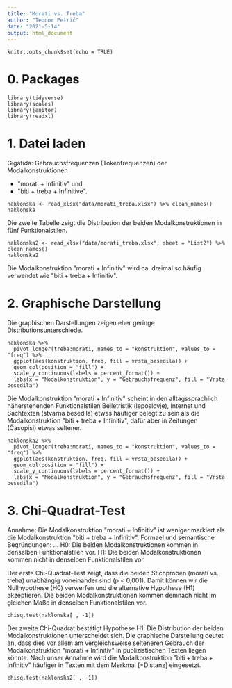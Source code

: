 ```yaml
---
title: "Morati vs. Treba"
author: "Teodor Petrič"
date: "2021-5-14"
output: html_document
---
```


```{r setup, include=FALSE}
knitr::opts_chunk$set(echo = TRUE)
```

# 0. Packages

```{r message=FALSE, warning=FALSE}
library(tidyverse)
library(scales)
library(janitor)
library(readxl)

```


# 1. Datei laden

Gigafida: 
Gebrauchsfrequenzen (Tokenfrequenzen) der Modalkonstruktionen 
- "morati + Infinitiv" und 
- "biti + treba + Infinitive".

```{r}
naklonska <- read_xlsx("data/morati_treba.xlsx") %>% clean_names()
naklonska

```

Die zweite Tabelle zeigt die Distribution der beiden Modalkonstruktionen in fünf Funktionalstilen.

```{r}
naklonska2 <- read_xlsx("data/morati_treba.xlsx", sheet = "List2") %>% clean_names()
naklonska2

```

Die Modalkonstruktion "morati + Infinitiv" wird ca. dreimal so häufig verwendet wie "biti + treba + Infinitiv".


# 2. Graphische Darstellung

Die graphischen Darstellungen zeigen eher geringe Distributionsunterschiede. 

```{r}
naklonska %>%
  pivot_longer(treba:morati, names_to = "konstruktion", values_to = "freq") %>% 
  ggplot(aes(konstruktion, freq, fill = vrsta_besedila)) +
  geom_col(position = "fill") +
  scale_y_continuous(labels = percent_format()) +
  labs(x = "Modalkonstruktion", y = "Gebrauchsfrequenz", fill = "Vrsta besedila")

```

Die Modalkonstruktion "morati + Infinitiv" scheint in den alltagssprachlich näherstehenden Funktionalstilen Belletristik (leposlovje), Internet und Sachtexten (stvarna besedila) etwas häufiger belegt zu sein als die Modalkonstruktion "biti + treba + Infinitiv", dafür aber in Zeitungen (Časopisi) etwas seltener. 

```{r}
naklonska2 %>%
  pivot_longer(treba:morati, names_to = "konstruktion", values_to = "freq") %>% 
  ggplot(aes(konstruktion, freq, fill = vrsta_besedila)) +
  geom_col(position = "fill") +
  scale_y_continuous(labels = percent_format()) +
  labs(x = "Modalkonstruktion", y = "Gebrauchsfrequenz", fill = "Vrsta besedila")

```


# 3. Chi-Quadrat-Test

Annahme: Die Modalkonstruktion "morati + Infinitiv" ist weniger markiert als die Modalkonstruktion "biti + treba + Infinitiv". Formael und semantische Begründungen: ...
H0: Die beiden Modalkonstruktionen kommen in denselben Funktionalstilen vor.
H1: Die beiden Modalkonstruktionen kommen nicht in denselben Funktionalstilen vor.

Der erste Chi-Quadrat-Test zeigt, dass die beiden Stichproben (morati vs. treba) unabhängig voneinander sind (p < 0,001). Damit können wir die Nullhypothese (H0) verwerfen und die alternative Hypothese (H1) akzeptieren. Die beiden Modalkonstruktionen kommen demnach nicht im gleichen Maße in denselben Funktionalstilen vor.

```{r}
chisq.test(naklonska[ , -1])

```

Der zweite Chi-Quadrat bestätigt Hypothese H1. Die Distribution der beiden Modalkonstruktionen unterscheidet sich. Die graphische Darstellung deutet an, dass dies vor allem am vergleichsweise selteneren Gebrauch der Modalkonstruktion "morati + Infinitiv" in  publizistischen Texten liegen könnte. Nach unser Annahme wird die Modalkonstruktion "biti + treba + Infinitiv" häufiger in Texten mit dem Merkmal [+Distanz] eingesetzt. 

```{r}
chisq.test(naklonska2[ , -1])

```


